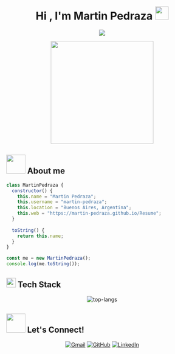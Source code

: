 <h1 align="center">Hi , I'm Martin Pedraza <img src="https://media.giphy.com/media/hvRJCLFzcasrR4ia7z/giphy.gif" width="35"></h1>

<p align="center">
  <img src="https://readme-typing-svg.herokuapp.com?font=Time+New+Roman&color=%23C8BE25&size=25&center=true&vCenter=true&width=600&height=100&lines=Expert+in+web+development;Passionate+about+programming+❤️;Committed+to+continuous+learning">
</p>
</p>
<p align='center'>
<img src="https://media.giphy.com/media/QvpqTCiEcwtvx6wwJK/giphy.gif" width="270" height="270" frameBorder="0" class="giphy-embed" allowFullScreen></img></p>

## <picture><img src = "https://github.com/7oSkaaa/7oSkaaa/blob/main/Images/about_me.gif?raw=true" width = 50px></picture> About me

```js
class MartinPedraza {
  constructor() {
    this.name = "Martin Pedraza";
    this.username = "martin-pedraza";
    this.location = "Buenos Aires, Argentina";
    this.web = "https://martin-pedraza.github.io/Resume";
  }
  
  toString() {
    return this.name;
  }
}

const me = new MartinPedraza();
console.log(me.toString());

```

<!--
## 🚀 Featured Projects

[![ReadMe Card](https://github-readme-stats.vercel.app/api/pin/?username=martin-pedraza&repo=ClinicaOnline)](https://github.com/martin-pedraza/ClinicaOnline)
[![ReadMe Card](https://github-readme-stats.vercel.app/api/pin/?username=martin-pedraza&repo=GameRoom)](https://github.com/martin-pedraza/GameRoom)
-->

## <img src="https://media2.giphy.com/media/QssGEmpkyEOhBCb7e1/giphy.gif?cid=ecf05e47a0n3gi1bfqntqmob8g9aid1oyj2wr3ds3mg700bl&rid=giphy.gif" width ="25"><b> Tech Stack</b>

<p align="center">
  <img src="https://github-readme-stats.vercel.app/api/top-langs/?username=martin-pedraza&layout=compact&theme=dark" alt="top-langs" />
</p>

## <img src='https://raw.githubusercontent.com/ShahriarShafin/ShahriarShafin/main/Assets/handshake.gif' width="50px" height="50px"> Let's Connect!

<p align="center">
	<a href="mailto:pedraza.martindiego@gmail.com"><img src="https://img.icons8.com/bubbles/50/000000/gmail.png" alt="Gmail"/></a>
	<a href="https://github.com/martin-pedraza"><img src="https://img.icons8.com/bubbles/50/000000/github.png" alt="GitHub"/></a>
	<a href="https://www.linkedin.com/in/pedraza-martindiego"><img src="https://img.icons8.com/bubbles/50/000000/linkedin.png" alt="LinkedIn"/></a>
</p>

<!--
<p align="center">
  <img src="https://raw.githubusercontent.com/bornmay/bornmay/Update/svg/Bottom.svg" alt="Github Stats" />
</p>
-->

<!--<p align="center"> 
  Visitor count<br>
  <img src="https://profile-counter.glitch.me/martin-pedraza/count.svg" />
</p>-->
